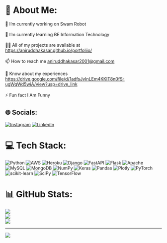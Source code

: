 # 💫 About Me:
🔭 I’m currently working on Swam Robot<br><br>🌱 I’m currently learning BE Information Technology<br><br>👨‍💻 All of my projects are available at https://aniruddhakasar.github.io/portfoliio/<br><br>📫 How to reach me aniruddhakasar2001@gmail.com<br><br>📄 Know about my experiences https://drive.google.com/file/d/1adfsJvInLEm4KKlT8n0fS-ugWqWd5wiA/view?usp=drive_link<br><br>⚡ Fun fact I Am Funny


## 🌐 Socials:
[![Instagram](https://img.shields.io/badge/Instagram-%23E4405F.svg?logo=Instagram&logoColor=white)](https://instagram.com/anirud_kasar) [![LinkedIn](https://img.shields.io/badge/LinkedIn-%230077B5.svg?logo=linkedin&logoColor=white)](https://linkedin.com/in/aniruddha-kasar) 

# 💻 Tech Stack:
![Python](https://img.shields.io/badge/python-3670A0?style=for-the-badge&logo=python&logoColor=ffdd54) ![AWS](https://img.shields.io/badge/AWS-%23FF9900.svg?style=for-the-badge&logo=amazon-aws&logoColor=white) ![Heroku](https://img.shields.io/badge/heroku-%23430098.svg?style=for-the-badge&logo=heroku&logoColor=white) ![Django](https://img.shields.io/badge/django-%23092E20.svg?style=for-the-badge&logo=django&logoColor=white) ![FastAPI](https://img.shields.io/badge/FastAPI-005571?style=for-the-badge&logo=fastapi) ![Flask](https://img.shields.io/badge/flask-%23000.svg?style=for-the-badge&logo=flask&logoColor=white) ![Apache](https://img.shields.io/badge/apache-%23D42029.svg?style=for-the-badge&logo=apache&logoColor=white) ![MySQL](https://img.shields.io/badge/mysql-%2300f.svg?style=for-the-badge&logo=mysql&logoColor=white) ![MongoDB](https://img.shields.io/badge/MongoDB-%234ea94b.svg?style=for-the-badge&logo=mongodb&logoColor=white) ![NumPy](https://img.shields.io/badge/numpy-%23013243.svg?style=for-the-badge&logo=numpy&logoColor=white) ![Keras](https://img.shields.io/badge/Keras-%23D00000.svg?style=for-the-badge&logo=Keras&logoColor=white) ![Pandas](https://img.shields.io/badge/pandas-%23150458.svg?style=for-the-badge&logo=pandas&logoColor=white) ![Plotly](https://img.shields.io/badge/Plotly-%233F4F75.svg?style=for-the-badge&logo=plotly&logoColor=white) ![PyTorch](https://img.shields.io/badge/PyTorch-%23EE4C2C.svg?style=for-the-badge&logo=PyTorch&logoColor=white) ![scikit-learn](https://img.shields.io/badge/scikit--learn-%23F7931E.svg?style=for-the-badge&logo=scikit-learn&logoColor=white) ![SciPy](https://img.shields.io/badge/SciPy-%230C55A5.svg?style=for-the-badge&logo=scipy&logoColor=%white) ![TensorFlow](https://img.shields.io/badge/TensorFlow-%23FF6F00.svg?style=for-the-badge&logo=TensorFlow&logoColor=white)
# 📊 GitHub Stats:
![](https://github-readme-stats.vercel.app/api?username=aniruddhakasar&theme=dark&hide_border=false&include_all_commits=false&count_private=false)<br/>
![](https://github-readme-streak-stats.herokuapp.com/?user=aniruddhakasar&theme=dark&hide_border=false)<br/>
![](https://github-readme-stats.vercel.app/api/top-langs/?username=aniruddhakasar&theme=dark&hide_border=false&include_all_commits=false&count_private=false&layout=compact)

---
[![](https://visitcount.itsvg.in/api?id=aniruddhakasar&icon=0&color=0)](https://visitcount.itsvg.in)

<!-- Proudly created with GPRM ( https://gprm.itsvg.in ) -->
